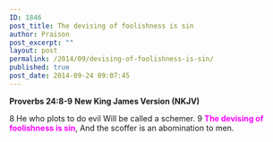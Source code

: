 ```yaml
---
ID: 1846
post_title: The devising of foolishness is sin
author: Praison
post_excerpt: ""
layout: post
permalink: /2014/09/devising-of-foolishness-is-sin/
published: true
post_date: 2014-09-24 09:07:45
---
```

<strong>Proverbs 24:8-9</strong>
<strong> New King James Version (NKJV)</strong>

8 He who plots to do evil
Will be called a schemer.
9 <span style="color: #ff00ff;"><strong>The devising of foolishness is sin</strong></span>,
And the scoffer is an abomination to men.